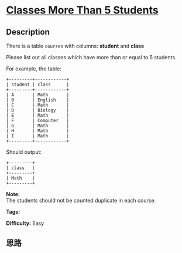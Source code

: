 # [Classes More Than 5 Students][title]

## Description

There is a table `courses` with columns: **student** and **class**

Please list out all classes which have more than or equal to 5 students.

For example, the table:
            +---------+------------+    | student | class      |    +---------+------------+    | A       | Math       |    | B       | English    |    | C       | Math       |    | D       | Biology    |    | E       | Math       |    | F       | Computer   |    | G       | Math       |    | H       | Math       |    | I       | Math       |    +---------+------------+    

Should output:
            +---------+    | class   |    +---------+    | Math    |    +---------+    



**Note:**  
The students should not be counted duplicate in each course.


**Tags:** 

**Difficulty:** Easy

## 思路

[title]: https://leetcode.com/problems/classes-more-than-5-students
